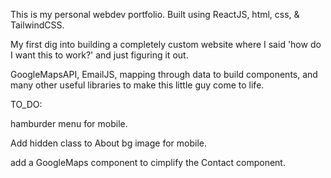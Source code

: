 This is my personal webdev portfolio. Built using ReactJS, html, css, & TailwindCSS.

My first dig into building a completely custom website where I said 'how do I want this to work?' and just figuring it out. 

GoogleMapsAPI, EmailJS, mapping through data to build components, and many other useful libraries to make this little guy come to life.






TO_DO:

hamburder menu for mobile.

Add hidden class to About bg image for mobile.

add a GoogleMaps component to cimplify the Contact component.
